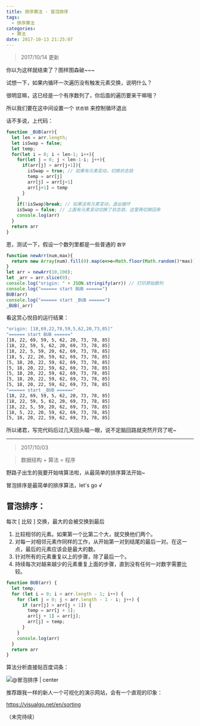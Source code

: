 ```yaml
---
title: 排序算法 - 冒泡排序
tags:
  - 排序算法
categories:
  - 算法
date: 2017-10-13 21:25:07
---
```


>2017/10/14 更新

你以为这样就结束了？图样图森破~~~

试想一下，如果内循环一次遍历没有触发元素交换，说明什么？

很明显嘛，这已经是一个有序数列了，你后面的遍历要来干嘛哦？

所以我们要在这中间设置一个 `状态锁` 来控制循环退出

话不多说，上代码：
```javascript
function _BUB(arr){
  let len = arr.length;
  let isSwap = false;
  let temp;
  for(let i = 0; i < len-1; i++){
    for(let j = 0; j < len-1-i; j++){
      if(arr[j] > arr[j+1]){
        isSwap = true; // 如果有元素变动，切换状态锁
        temp = arr[j]
        arr[j] = arr[j+1]
        arr[j+1] = temp
      }
    }
    if(!isSwap)break; // 如果没有元素变动，退出循环
    isSwap = false; // 上面有元素变动切换了状态锁，这里再切换回来
    console.log(arr)
  }
  return arr
}
```

恩，测试一下，假设一个数列里都是一些普通的 `数字`
```javascript
function newArr(num,max){
  return new Array(num).fill(0).map(e=>e=Math.floor(Math.random()*max))
}
let arr = newArr(10,100);
let _arr = arr.slice(0);
console.log("origin: " + JSON.stringify(arr)) // 打印原始数列
console.log("====== start BUB ======")
BUB(arr)
console.log("====== start _BUB ======")
_BUB(_arr)
```

看这赏心悦目的运行结果：
```bash
"origin: [18,69,22,78,59,5,62,20,73,85]"
"====== start BUB ======"
[18, 22, 69, 59, 5, 62, 20, 73, 78, 85]
[18, 22, 59, 5, 62, 20, 69, 73, 78, 85]
[18, 22, 5, 59, 20, 62, 69, 73, 78, 85]
[18, 5, 22, 20, 59, 62, 69, 73, 78, 85]
[5, 18, 20, 22, 59, 62, 69, 73, 78, 85]
[5, 18, 20, 22, 59, 62, 69, 73, 78, 85]
[5, 18, 20, 22, 59, 62, 69, 73, 78, 85]
[5, 18, 20, 22, 59, 62, 69, 73, 78, 85]
[5, 18, 20, 22, 59, 62, 69, 73, 78, 85]
"====== start _BUB ======"
[18, 22, 69, 59, 5, 62, 20, 73, 78, 85]
[18, 22, 59, 5, 62, 20, 69, 73, 78, 85]
[18, 22, 5, 59, 20, 62, 69, 73, 78, 85]
[18, 5, 22, 20, 59, 62, 69, 73, 78, 85]
[5, 18, 20, 22, 59, 62, 69, 73, 78, 85]
```

所以诸君，写完代码后过几天回头瞄一眼，说不定脑回路就突然开窍了呢~

---

>2017/10/03

>数据结构 + 算法 = 程序

野路子出生的我要开始啃算法啦，从最简单的排序算法开始~

冒泡排序是最简单的排序算法，let's go √

## 冒泡排序：

每次 [ 比较 ] 交换，最大的会被交换到最后

1. 比较相邻的元素。如果第一个比第二个大，就交换他们两个。
2. 对每一对相邻元素作同样的工作，从开始第一对到结尾的最后一对。在这一点，最后的元素应该会是最大的数。
3. 针对所有的元素重复以上的步骤，除了最后一个。
4. 持续每次对越来越少的元素重复上面的步骤，直到没有任何一对数字需要比较。

```javascript
function BUB(arr) {
  let temp;
  for (let i = 0; i < arr.length - 1; i++) {
    for (let j = 0; j < arr.length - 1 - i; j++) {
      if (arr[j] > arr[j + 1]) {
        temp = arr[j + 1];
        arr[j + 1] = arr[j];
        arr[j] = temp;
      }
    }
    console.log(arr)
  }
  return arr
}
```

算法分析直接贴百度词条：

![@冒泡排序 | center](https://ws1.sinaimg.cn/large/889b2f7fgy1fk5ekzbgqbj20n60f30tv.jpg)

推荐跟我一样的新人一个可视化的演示网站，会有一个直观的印象：

https://visualgo.net/en/sorting

（未完待续）
